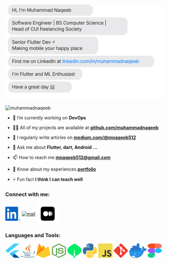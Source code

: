<!---
<h1 >Hi 👋, I'm Muhammad Naqeeb</h1>
-->

<a href="https://linkedin.com/in/muhammadnaqeeb" target="blank"><img align="center" src="icons/detail/detail.svg" alt="linkedIn"/></a>

<!---
I am a mobile programming enthusiast and a senior  **software engineer** with a **B.Sc**. in Computer Science. With a deep passion for **mobile app development**.
Passionate and results-driven Software Developer with a strong
foundation in Computer Science and a proven track record in designing
and developing high-quality mobile applications using **Flutter**. 
-->

###



<p align="left"> <img src="https://komarev.com/ghpvc/?username=muhammadnaqeeb&label=Profile%20views&color=0e75b6&style=flat" alt="muhammadnaqeeb" /> </p>

- 🔭 I’m currently working on **DevOps**

- 👨‍💻 All of my projects are available at [**github.com/muhammadnaqeeb**](https://github.com/muhammadnaqeeb)

- 📝 I regularly write articles on [**medium.com/@mnaqeeb512**](https://medium.com/@mnaqeeb512)

- 💬 Ask me about **Flutter, dart, Android ...**

- 📫 How to reach me **mnaqeeb512@gmail.com**

- 📄 Know about my experiences [**portfolio**](https://mnaqeeb-dev.web.app/)

- ⚡ Fun fact **I think I can teach well**

<h3 align="left">Connect with me:</h3>
<p align="left">
<a href="https://linkedin.com/in/muhammadnaqeeb" target="blank"><img align="center" src="icons/linkedin/linkedin.svg" alt="linkedIn" height="45" width="48" /></a>
<a href="mailto:info@mnaqeeb512@gmail.com" target="blank"><img align="center" src="icons/gmail/gmail.svg" alt="mail" height="45" width="45" /></a>
<a href="https://medium.com/@mnaqeeb512" target="blank"><img align="center" src="icons/medium/medium-square.svg" alt="medium" height="70" width="70" /></a>



</p>

<h3 align="left">Languages and Tools:</h3>
<p align="left"> 
<img src="icons/flutter/flutter.svg" width="45" height="45">
<img src="icons/java/java.svg" width="45" height="45">
<img src="icons/firebase/firebase.svg" width="45" height="45">
<img src="icons/nodejs/nodejs.svg" width="45" height="45">
<img src="icons/mongodb/mongodb.svg" width="45" height="45">
<img src="icons/python/python.svg" width="45" height="45">
<img src="icons/js/js.svg" width="45" height="45">
<img src="icons/git/git.svg" width="45" height="45">
<img src="icons/docker/docker.webp" width="55" height="45">
<img src="icons/figma/figma.svg" width="45" height="45">


  </p>


